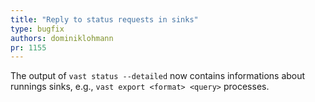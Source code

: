```yaml
---
title: "Reply to status requests in sinks"
type: bugfix
authors: dominiklohmann
pr: 1155
---
```


The output of `vast status --detailed` now contains informations about runnings
sinks, e.g., `vast export <format> <query>` processes.

